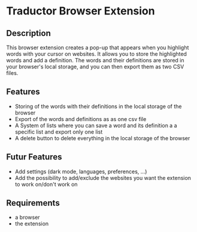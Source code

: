 # Traductor Browser Extension

## Description
This browser extension creates a pop-up that appears when you highlight words with your cursor on websites. It allows you to store the highlighted words and add a definition. The words and their definitions are stored in your browser's local storage, and you can then export them as two CSV files.

## Features
- Storing of the words with their definitions in the local storage of the browser
- Export of the words and definitions as as one csv file
- A System of lists where you can save a word and its definition a a specific list and export only one list
- A delete button to delete everything in the local storage of the browser

## Futur Features
- Add settings (dark mode, languages, preferences, ...)
- Add the possibility to add/exclude the websites you want the extension to work on/don't work on

## Requirements
- a browser
- the extension
